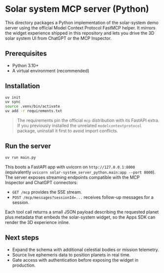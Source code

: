 # Solar system MCP server (Python)

This directory packages a Python implementation of the solar-system demo server
using the official Model Context Protocol FastMCP helper. It mirrors the widget
experience shipped in this repository and lets you drive the 3D solar system UI
from ChatGPT or the MCP Inspector.

## Prerequisites

- Python 3.10+
- A virtual environment (recommended)

## Installation

```bash
uv init
uv sync
source .venv/bin/activate
uv add -r requirements.txt
```

> The requirements pin the official `mcp` distribution with its FastAPI extra. If
you previously installed the unrelated `modelcontextprotocol` package, uninstall
it first to avoid import conflicts.

## Run the server

```bash
uv run main.py
```

This boots a FastAPI app with uvicorn on `http://127.0.0.1:8000` (equivalently
`uvicorn solar-system_server_python.main:app --port 8000`). The server exposes
streaming endpoints compatible with the MCP Inspector and ChatGPT connectors:

- `GET /mcp` provides the SSE stream.
- `POST /mcp/messages?sessionId=...` receives follow-up messages for a session.

Each tool call returns a small JSON payload describing the requested planet plus
metadata that embeds the solar-system widget, so the Apps SDK can render the 3D
experience inline.

## Next steps

- Expand the schema with additional celestial bodies or mission telemetry.
- Source live ephemeris data to position planets in real time.
- Gate access with authentication before exposing the widget in production.

